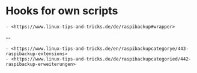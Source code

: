 # Hooks for own scripts

``` admonish note title="Quelle"
- <https://www.linux-tips-and-tricks.de/de/raspibackup#wrapper>
```

--
``` admonish note title="Quelle"
- <https://www.linux-tips-and-tricks.de/en/raspibackupcategorye/443-raspibackup-extensions>
- <https://www.linux-tips-and-tricks.de/de/raspibackupcategoried/442-raspibackup-erweiterungen>
```
